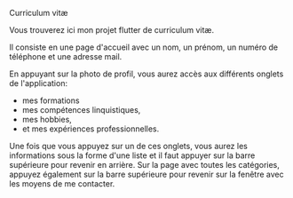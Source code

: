 Curriculum vitæ

Vous trouverez ici mon projet flutter de curriculum vitæ. 

Il consiste en une page d'accueil avec un nom, un prénom, un numéro de téléphone et une adresse mail.

En appuyant sur la photo de profil, vous aurez accès aux différents onglets de l'application:
- mes formations 
- mes compétences linquistiques, 
- mes hobbies, 
- et mes expériences professionnelles. 

Une fois que vous appuyez sur un de ces onglets, vous aurez les informations sous la forme d'une liste et il faut appuyer sur la barre supérieure pour revenir en arrière.
Sur la page avec toutes les catégories, appuyez également sur la barre supérieure pour revenir sur la fenêtre avec les moyens de me contacter. 
